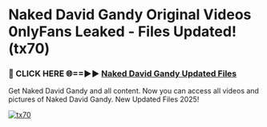 # Naked David Gandy Original Videos 0nlyFans Leaked - Files Updated! (tx70)

<h3>🔴 CLICK HERE 🌐==►► <a href="https://tinyurl.com/up5wt9bj" rel="nofollow">Naked David Gandy Updated Files</a></h3>

Get Naked David Gandy and all content. Now you can access all videos and pictures of Naked David Gandy. New Updated Files 2025!

[![tx70](https://i.imgur.com/ABiUzMV.gif)](https://tinyurl.com/up5wt9bj)
